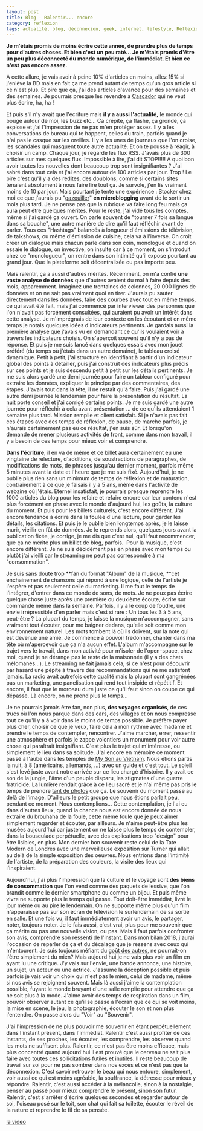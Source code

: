 ```yaml
---
layout: post
title: Blog - Ralentir... encore
category: reflexion
tags: actualité, blog, déconnexion, geek, internet, lifestyle, Réflexion, smartphone, web
---
```


**Je m'étais promis de moins écrire cette année, de prendre plus de temps pour d'autres choses. Et bien c'est un peu raté... Je m'étais promis d'être un peu plus déconnecté du monde numérique, de l'immédiat. Et bien ce n'est pas encore assez.**

A cette allure, je vais avoir à peine 10% d'articles en moins, allez 15% si j'enlève la BD mais en fait ça me prend autant de temps qu'un gros article si ce n'est plus. Et pire que ça, j'ai des articles d'avance pour des semaines et des semaines. Je pourrais presque les revendre à <a href="https://www.blog-libre.org/auteurs/cascador/">Cascador</a> qui ne veut plus écrire, ha, ha !

Et puis s'il n'y avait que l'écriture mais **il y a aussi l'actualité,** le monde qui bouge autour de moi, les buzz etc... Ca crépite, ça flashe, ça gronde, ça explose et j'ai l'impression de ne pas m'en protéger assez. Il y a les conversations de bureau qui te happent, celles du train, parfois quand je n'ai pas le casque sur les oreilles. Il y a les unes de journaux que l'on croise, les scandales qui masquent toute autre actualité. Et on te pousse à réagir, à choisir un camp. Chaque jour, je regarde les flux RSS. J'avais plus de 300 articles sur mes quelques flux. Impossible à lire, j'ai dit STOP!!!!! A quoi bon avoir toutes les nouvelles dont beaucoup trop sont insignifiantes ? J'ai sabré dans tout cela et j'ai encore autour de 100 articles par jour. Trop ! Le pire c'est qu'il y a des redites, des doublons, comme si certains sites tenaient absolument à nous faire lire tout ça. Je survole, j'en lis vraiment moins de 10 par jour. Mais pourtant je tente une expérience : Stocker chez moi ce que j'aurais pu "<a href="https://fr.wikipedia.org/wiki/Microblog">gazouiller</a>" **en microblogging** avant de le sortir un mois plus tard. Je ne pense pas que la rubrique va faire long feu mais ça aura peut être quelques mérites. Pour le reste, j'ai vidé tous les comptes, même si j'ai gardé ça ouvert. On parle souvent de "tourner 7 fois sa langue dans sa bouche", une autre manière de dire qu'il faut réfléchir avant de parler. Tous ces "Hashtags" balancés à longueur d'émissions de télévision, de talkshows, ou même d'émission de cuisine, cela va à l'inverse. On croit créer un dialogue mais chacun parle dans son coin, monologue et quand on essaie le dialogue, on invective, on insulte car à ce moment, on s'introduit chez ce "monologueur", on rentre dans son intimité qu'il expose pourtant au grand jour. Que la plateforme soit décentralisée ou pas importe peu.

Mais ralentir, ça a aussi d'autres mérites. Récemment, on m'a confié **une vaste analyse de données** que d'autres avaient du mal à faire depuis des mois, apparemment. Imaginez une trentaines de colonnes, 20 000 lignes de données et on ne sait pas vraiment quoi en tirer. J'aurais pu sauter directement dans les données, faire des courbes avec tout en même temps, ce qui avait été fait, mais j'ai commencé par interviewer des personnes que l'on n'avait pas forcément consultées, qui auraient pu avoir un intérêt dans cette analyse. Je m'imprégnais de leur contexte en les écoutant et en même temps je notais quelques idées d'indicateurs pertinents. Je gardais aussi la première analyse que j'avais vu en demandant ce qu'ils voulaient voir à travers les indicateurs choisis. On s'aperçoit souvent qu'il n'y a pas de réponse. Et puis je me suis lancé dans quelques essais avec mon jouet préféré (du temps où j'étais dans un autre domaine), le tableau croisé dynamique. Petit à petit, j'ai structuré en identifiant à partir d'un indicateur global des points à détailler, puis j'ai construit des indicateurs plus précis sur ces points et je suis descendu petit à petit sur les détails pertinents. Je me suis alors gardé une demi journée pour faire un tableur configuré pour extraire les données, expliquer le principe par des commentaires, des étapes. J'avais tout dans la tête, il ne restait qu'à faire. Puis j'ai gardé une autre demi journée le lendemain pour faire la présentation du résultat. La nuit porte conseil et j'ai corrigé certains points. Je me suis gardé une autre journée pour réfléchir à cela avant présentation ... de ce qu'ils attendaient 1 semaine plus tard. Mission remplie et client satisfait. Si je n'avais pas fait ces étapes avec des temps de réflexion, de pause, de marche parfois, je n'aurais certainement pas eu ce résultat, j'en suis sûr. Et lorsqu'on demande de mener plusieurs activités de front, comme dans mon travail, il y a besoin de ces temps pour mieux voir et comprendre.&nbsp;

**Dans l'écriture**, il en va de même et ce billet aura certainement eu une vingtaine de relecture, d'additions, de soustractions de paragraphes, de modifications de mots, de phrases jusqu'au dernier moment, parfois même 5 minutes avant la date et l'heure que je me suis fixé. Aujourd'hui, je ne publie plus rien sans un minimum de temps de réflexion et de maturation, contrairement à ce que je faisais il y a 5 ans, même dans l'activité de webzine où j'étais. Eternel insatisfait, je pourrais presque reprendre les 1000 articles du blog pour les refaire et refaire encore car leur contenu n'est plus forcément en phase avec le monde d'aujourd'hui, les goûts, la culture du moment. Et puis pour les billets culturels, c'est encore différent. J'ai encore tendance à écrire dans la foulée d'une lecture, pour garder les détails, les citations. Et puis je le publie bien longtemps après, je le laisse murir, vieillir en fût de données. Je le reprends alors, quelques jours avant la publication fixée, je corrige, je me dis que c'est nul, qu'il faut recommencer, que ça ne mérite plus un billet de blog, parfois. &nbsp;Pour la musique, c'est encore différent. Je ne suis décidément pas en phase avec mon temps ou plutôt j'ai vieilli car le streaming ne peut pas correspondre à ma "consommation".

Je suis sans doute trop **fan du format "Album" de la musique, **cet enchainement de chansons qui répond à une logique, celle de l'artiste je l'espère et pas seulement celle du marketing. Il me faut le temps de l'intégrer, d'entrer dans ce monde de sons, de mots. Je ne peux pas écrire quelque chose juste après une première ou deuxième écoute, écrire sur commande même dans la semaine. Parfois, il y a le coup de foudre, une envie irrépressible d'en parler mais c'est si rare : Un tous les 3 à 5 ans, peut-être ? La plupart du temps, je laisse la musique m'accompagner, sans vraiment tout écouter, pour me baigner dedans, qu'elle soit comme mon environnement naturel. Les mots tombent là où ils doivent, sur la note qui est devenue une amie. Je commence à pouvoir fredonner, chanter dans ma tête où m'apercevoir que ça n'a aucun effet. L'album m'accompagne sur le trajet vers le travail, dans mon activité pour m'isoler de l'open-space, chez moi, quand je ne dérange pas le reste de la maisonnée (il y a des chats mélomanes...). Le streaming ne fait jamais cela, si ce n'est pour découvrir par hasard une pépite à travers des recommandations qui ne me satisfont jamais. La radio avait autrefois cette qualité mais la plupart sont gangrénées pas un marketing, une panelisation qui rend tout insipide et répétitif. Et encore, il faut que le morceau dure juste ce qu'il faut sinon on coupe ce qui dépasse. Là encore, on ne prend plus le temps...

Je ne pourrais jamais être fan, non plus, **des voyages organisés**, de ces trucs où l'on nous parque dans des cars, des villages et on nous compresse tout ce qu'il y a à voir dans le moins de temps possible. Je préfère payer plus cher, choisir ce que je veux, faire cela à mon rythme avec madame et prendre le temps de contempler, rencontrer. J'aime marcher, errer, ressentir une atmosphère et parfois je zappe volontiers un monument pour voir autre chose qui paraîtrait insignifiant. C'est plus le trajet qui m'intéresse, ou simplement le lieu dans sa solitude. J'ai encore en mémoire ce moment passé à l'aube dans les temples de <a href="https://fr.wikipedia.org/wiki/Sanctuaire_de_Mỹ_Sơn">My Son au Vietnam</a>. Nous étions partis la nuit, à  8 (américains, allemands, ...) avec un guide et c'est tout. Le soleil s'est levé juste avant notre arrivée sur ce lieu chargé d'histoire. Il y avait ce son de la jungle, l'âme d'un peuple disparu, les stigmates d'une guerre fratricide. La lumière rendait grâce à ce lieu sacré et je n'ai même pas pris le temps de prendre <a href="https://flic.kr/p/UfaPiw">tant de photos</a> que ça. Le souvenir du moment passe au delà de l'image. D'ailleurs le petit groupe que nous étions parlait peu, pendant ce moment. Nous contemplions... Cette contemplation, je l'ai eu dans d'autres lieux, quand la chance nous est encore donnée de nous extraire du brouhaha de la foule, cette même foule que je peux aimer simplement regarder et écouter, par ailleurs. Je n'aime peut-être plus les musées aujourd'hui car justement on ne laisse plus le temps de contempler, dans la bousculade perpétuelle, avec des explications trop "design" pour être lisibles, en plus. Mon dernier bon souvenir reste celui de la Tate Modern de Londres avec une merveilleuse exposition sur Turner qui allait au delà de la simple exposition des oeuvres. Nous entrions dans l'intimité de l'artiste, de la préparation des couleurs, la visite des lieux qui l'inspiraient. 

Aujourd'hui, j'ai plus l'impression que la culture et le voyage sont **des biens de consommation** que l'on vend comme des paquets de lessive, que l'on brandit comme le dernier smartphone ou comme un bijou. Et puis même vivre ne supporte plus le temps qui passe. Tout doit-être immédiat, livré le jour même ou au pire le lendemain. On ne supporte même plus qu'un film n'apparaisse pas sur son écran de télévision le surlendemain de sa sortie en salle. Et une fois vu, il faut immédiatement avoir un avis, le partager, noter, toujours noter. Je le fais aussi, c'est vrai, plus pour me souvenir que ça mérite ou pas une nouvelle vision, ou pas. Mais il faut parfois confronter son avis, comprendre son ressenti de l'instant. Dans mon bilan 2018, j'aurai l'occasion de reparler de ça et du décalage que je ressens avec ceux qui m'entourent. Je suis toujours méfiant du <a href="https://fr.wikipedia.org/wiki/Le_Goût_des_autres">goût des autres</a>, ne pourrait-on l'être simplement du mien? Mais aujourd'hui je ne vais plus voir un film en ayant lu une critique. J'y vais sur l'envie, une bande annonce, une histoire, un sujet, un acteur ou une actrice. J'assume la déception possible et puis parfois je vais voir un choix qui n'est pas le mien, celui de madame, même si nos avis se rejoignent souvent. Mais là aussi j'aime la contemplation possible, fuyant le monde bruyant d'une salle remplie pour attendre que ça ne soit plus à la mode. J'aime avoir des temps de respiration dans un film, pouvoir observer autant ce qu'il se passe à l'écran que ce qui se voit moins, la mise en scène, le jeu, la photographie, écouter le son et non plus l'entendre. On passe alors du "Voir" au "Souvenir".

J'ai l'impression de ne plus pouvoir me souvenir en étant perpétuellement dans l'instant présent, dans l'immédiat. Ralentir c'est aussi profiter de ces instants, de ses proches, les écouter, les comprendre, les observer quand les mots ne suffisent plus. Ralentir, ce n'est pas être moins efficace, mais plus concentré quand aujourd'hui il est prouvé que le cerveau ne sait plus faire avec toutes ces sollicitations futiles et <a href="https://www.blog-libre.org/2018/11/21/black-friday-la-proposition-ultime-de-la-societe-vraiment/">inutiles</a>. Il reste beaucoup de travail sur soi pour ne pas sombrer dans nos excès et ce n'est pas que la déconnexion. C'est savoir retrouver le beau qui nous entoure, simplement, voir aussi ce qui est moins agréable, la souffrance, la détresse pour mieux y répondre. Ralentir, c'est aussi accéder à la mélancolie, sinon à la nostalgie, penser au passé pour mieux comprendre le présent, sinon son futur. Ralentir, c'est s'arrêter d'écrire quelques secondes et regarder autour de soi, l'oiseau posé sur le toit, son chat qui fait sa toilette, écouter le réveil de la nature et reprendre le fil de sa pensée.

[la video](https://www.youtube.com/watch?v=ZH7dG0qyzyg)
